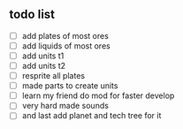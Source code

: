 
## todo list
- [ ] add plates of most ores
- [ ] add liquids of most ores
- [ ] add units t1
- [ ] add units t2
- [ ] resprite all plates
- [ ] made parts to create units
- [ ] learn my friend do mod for faster develop
- [ ] very hard made sounds
- [ ] and last add planet and tech tree for it
